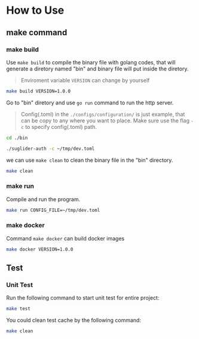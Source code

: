 # How to Use

## make command

### make build

Use `make build` to compile the binary file with golang codes, that will generate a diretory named "bin" and binary file will put inside the diretory.

> Enviroment variable `VERSION` can change by yourself

```bash
make build VERSION=1.0.0
```

Go to "bin" diretory and use `go run` command to run the http server.

> Config(.toml) in the `./configs/configuration/` is just example, that can be copy to any where you want to place. Make sure use the flag `-c` to specify config(.toml) path.

```bash
cd ./bin

./suglider-auth -c ~/tmp/dev.toml
```

we can use `make clean` to clean the binary file in the "bin" directory.
```bash
make clean
```

### make run

Compile and run the program.

```bash
make run CONFIG_FILE=~/tmp/dev.toml
```

### make docker

Command `make docker` can build docker images

```bash
make docker VERSION=1.0.0
```

## Test

### Unit Test

Run the following command to start unit test for entire project:

```bash
make test
```

You could clean test cache by the following command:

```bash
make clean
```